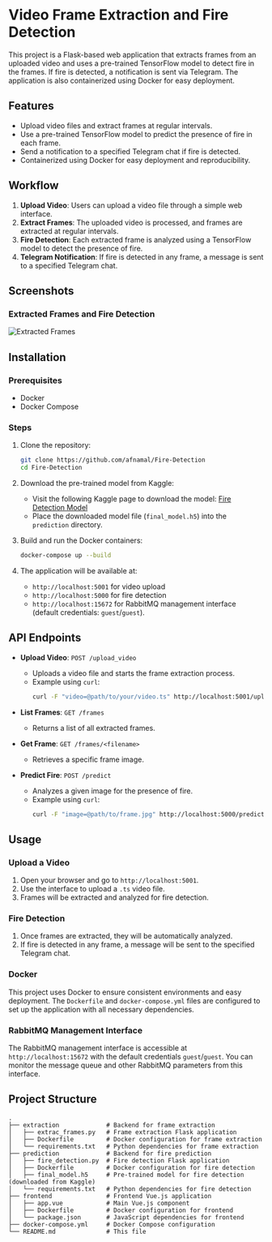 # Video Frame Extraction and Fire Detection

This project is a Flask-based web application that extracts frames from an uploaded video and uses a pre-trained TensorFlow model to detect fire in the frames. If fire is detected, a notification is sent via Telegram. The application is also containerized using Docker for easy deployment.

## Features

- Upload video files and extract frames at regular intervals.
- Use a pre-trained TensorFlow model to predict the presence of fire in each frame.
- Send a notification to a specified Telegram chat if fire is detected.
- Containerized using Docker for easy deployment and reproducibility.

## Workflow

1. **Upload Video**: Users can upload a video file through a simple web interface. 
2. **Extract Frames**: The uploaded video is processed, and frames are extracted at regular intervals.
3. **Fire Detection**: Each extracted frame is analyzed using a TensorFlow model to detect the presence of fire.
4. **Telegram Notification**: If fire is detected in any frame, a message is sent to a specified Telegram chat.

## Screenshots

### Extracted Frames and Fire Detection
![Extracted Frames](https://firebasestorage.googleapis.com/v0/b/chat-api-aa04a.appspot.com/o/Screenshots%2F2024-07-18.png?alt=media&token=65b934c1-04ab-4a62-b945-207151a2c10d)

## Installation

### Prerequisites

- Docker
- Docker Compose

### Steps

1. Clone the repository:
    ```sh
    git clone https://github.com/afnamal/Fire-Detection
    cd Fire-Detection
    ```

2. Download the pre-trained model from Kaggle:
    - Visit the following Kaggle page to download the model: [Fire Detection Model](https://www.kaggle.com/code/jvkchaitanya410/fire-detection-using-resnet-50-accuracy-97/output)
    - Place the downloaded model file (`final_model.h5`) into the `prediction` directory.

3. Build and run the Docker containers:
    ```sh
    docker-compose up --build
    ```

4. The application will be available at:
    - `http://localhost:5001` for video upload
    - `http://localhost:5000` for fire detection
    - `http://localhost:15672` for RabbitMQ management interface (default credentials: `guest`/`guest`).

## API Endpoints

- **Upload Video**: `POST /upload_video`
    - Uploads a video file and starts the frame extraction process. 
    - Example using `curl`:
        ```sh
        curl -F "video=@path/to/your/video.ts" http://localhost:5001/upload_video
        ```

- **List Frames**: `GET /frames`
    - Returns a list of all extracted frames.

- **Get Frame**: `GET /frames/<filename>`
    - Retrieves a specific frame image.

- **Predict Fire**: `POST /predict`
    - Analyzes a given image for the presence of fire.
    - Example using `curl`:
        ```sh
        curl -F "image=@path/to/frame.jpg" http://localhost:5000/predict
        ```

## Usage

### Upload a Video

1. Open your browser and go to `http://localhost:5001`.
2. Use the interface to upload a `.ts` video file.
3. Frames will be extracted and analyzed for fire detection.

### Fire Detection

1. Once frames are extracted, they will be automatically analyzed.
2. If fire is detected in any frame, a message will be sent to the specified Telegram chat.

### Docker

This project uses Docker to ensure consistent environments and easy deployment. The `Dockerfile` and `docker-compose.yml` files are configured to set up the application with all necessary dependencies.

### RabbitMQ Management Interface

The RabbitMQ management interface is accessible at `http://localhost:15672` with the default credentials `guest`/`guest`. You can monitor the message queue and other RabbitMQ parameters from this interface.

## Project Structure

```plaintext
.
├── extraction             # Backend for frame extraction
│   ├── extrac_frames.py   # Frame extraction Flask application
│   ├── Dockerfile         # Docker configuration for frame extraction
│   └── requirements.txt   # Python dependencies for frame extraction
├── prediction             # Backend for fire prediction
│   ├── fire_detection.py  # Fire detection Flask application
│   ├── Dockerfile         # Docker configuration for fire detection
│   ├── final_model.h5     # Pre-trained model for fire detection (downloaded from Kaggle)
│   └── requirements.txt   # Python dependencies for fire detection
├── frontend               # Frontend Vue.js application
│   ├── app.vue            # Main Vue.js component
│   ├── Dockerfile         # Docker configuration for frontend
│   └── package.json       # JavaScript dependencies for frontend
├── docker-compose.yml     # Docker Compose configuration
└── README.md              # This file


